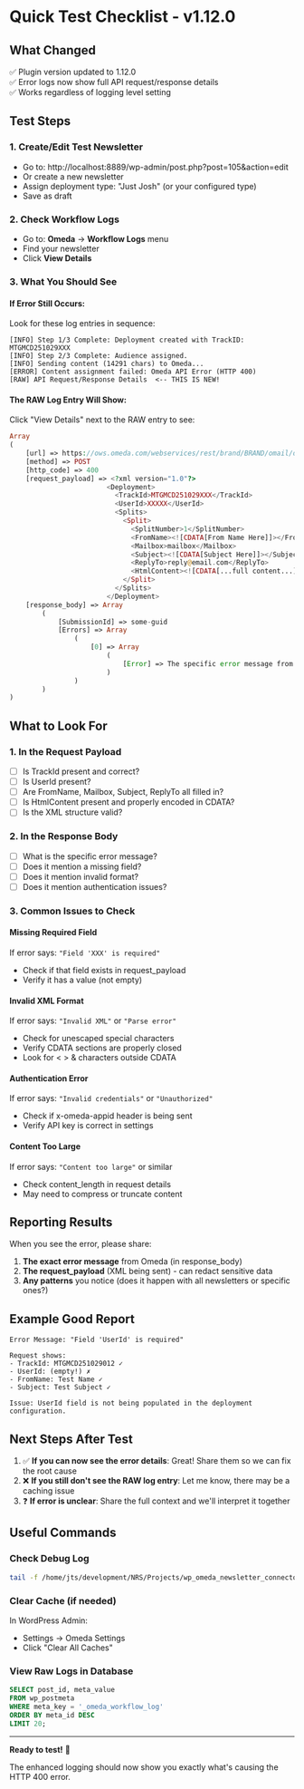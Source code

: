 # Quick Test Checklist - v1.12.0

## What Changed
✅ Plugin version updated to 1.12.0  
✅ Error logs now show full API request/response details  
✅ Works regardless of logging level setting  

## Test Steps

### 1. Create/Edit Test Newsletter
- Go to: http://localhost:8889/wp-admin/post.php?post=105&action=edit
- Or create a new newsletter
- Assign deployment type: "Just Josh" (or your configured type)
- Save as draft

### 2. Check Workflow Logs
- Go to: **Omeda** → **Workflow Logs** menu
- Find your newsletter
- Click **View Details**

### 3. What You Should See

#### If Error Still Occurs:
Look for these log entries in sequence:

```
[INFO] Step 1/3 Complete: Deployment created with TrackID: MTGMCD251029XXX
[INFO] Step 2/3 Complete: Audience assigned.
[INFO] Sending content (14291 chars) to Omeda...
[ERROR] Content assignment failed: Omeda API Error (HTTP 400)
[RAW] API Request/Response Details  <-- THIS IS NEW!
```

#### The RAW Log Entry Will Show:
Click "View Details" next to the RAW entry to see:

```php
Array
(
    [url] => https://ows.omeda.com/webservices/rest/brand/BRAND/omail/deployment/content/*
    [method] => POST
    [http_code] => 400
    [request_payload] => <?xml version="1.0"?>
                        <Deployment>
                          <TrackId>MTGMCD251029XXX</TrackId>
                          <UserId>XXXXX</UserId>
                          <Splits>
                            <Split>
                              <SplitNumber>1</SplitNumber>
                              <FromName><![CDATA[From Name Here]]></FromName>
                              <Mailbox>mailbox</Mailbox>
                              <Subject><![CDATA[Subject Here]]></Subject>
                              <ReplyTo>reply@email.com</ReplyTo>
                              <HtmlContent><![CDATA[...full content...]]></HtmlContent>
                            </Split>
                          </Splits>
                        </Deployment>
    [response_body] => Array
        (
            [SubmissionId] => some-guid
            [Errors] => Array
                (
                    [0] => Array
                        (
                            [Error] => The specific error message from Omeda will be here
                        )
                )
        )
)
```

## What to Look For

### 1. In the Request Payload
- [ ] Is TrackId present and correct?
- [ ] Is UserId present?
- [ ] Are FromName, Mailbox, Subject, ReplyTo all filled in?
- [ ] Is HtmlContent present and properly encoded in CDATA?
- [ ] Is the XML structure valid?

### 2. In the Response Body
- [ ] What is the specific error message?
- [ ] Does it mention a missing field?
- [ ] Does it mention invalid format?
- [ ] Does it mention authentication issues?

### 3. Common Issues to Check

#### Missing Required Field
If error says: `"Field 'XXX' is required"`
- Check if that field exists in request_payload
- Verify it has a value (not empty)

#### Invalid XML Format
If error says: `"Invalid XML"` or `"Parse error"`
- Check for unescaped special characters
- Verify CDATA sections are properly closed
- Look for < > & characters outside CDATA

#### Authentication Error
If error says: `"Invalid credentials"` or `"Unauthorized"`
- Check if x-omeda-appid header is being sent
- Verify API key is correct in settings

#### Content Too Large
If error says: `"Content too large"` or similar
- Check content_length in request details
- May need to compress or truncate content

## Reporting Results

When you see the error, please share:

1. **The exact error message** from Omeda (in response_body)
2. **The request_payload** (XML being sent) - can redact sensitive data
3. **Any patterns** you notice (does it happen with all newsletters or specific ones?)

## Example Good Report

```
Error Message: "Field 'UserId' is required"

Request shows:
- TrackId: MTGMCD251029012 ✓
- UserId: (empty!) ✗
- FromName: Test Name ✓
- Subject: Test Subject ✓

Issue: UserId field is not being populated in the deployment configuration.
```

## Next Steps After Test

1. ✅ **If you can now see the error details**: Great! Share them so we can fix the root cause
2. ❌ **If you still don't see the RAW log entry**: Let me know, there may be a caching issue
3. ❓ **If error is unclear**: Share the full context and we'll interpret it together

## Useful Commands

### Check Debug Log
```bash
tail -f /home/jts/development/NRS/Projects/wp_omeda_newsletter_connector/wp-content/debug.log
```

### Clear Cache (if needed)
In WordPress Admin:
- Settings → Omeda Settings
- Click "Clear All Caches"

### View Raw Logs in Database
```sql
SELECT post_id, meta_value 
FROM wp_postmeta 
WHERE meta_key = '_omeda_workflow_log' 
ORDER BY meta_id DESC 
LIMIT 20;
```

---

**Ready to test!** 🚀

The enhanced logging should now show you exactly what's causing the HTTP 400 error.
